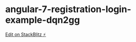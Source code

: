 # angular-7-registration-login-example-dqn2gg

[Edit on StackBlitz ⚡️](https://stackblitz.com/edit/angular-7-registration-login-example-dqn2gg)